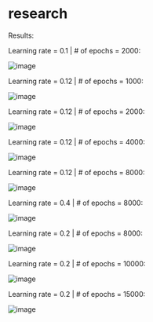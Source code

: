 # research

Results:

Learning rate = 0.1 | # of epochs = 2000:

![image](https://github.com/itayreznik/research/assets/62376544/fc30e63b-b345-4de6-8386-1474b7a7edee)

Learning rate = 0.12 | # of epochs = 1000:

![image](https://github.com/itayreznik/research/assets/62376544/5de39e59-86df-4e92-b77e-91c2e53cd781)

Learning rate = 0.12 | # of epochs = 2000:

![image](https://github.com/itayreznik/research/assets/62376544/27abafdd-5cc9-483f-b082-81d3397cdfac)

Learning rate = 0.12 | # of epochs = 4000:

![image](https://github.com/itayreznik/research/assets/62376544/3fc9292c-2a50-493b-b0dd-8bd3f2e2b031)

Learning rate = 0.12 | # of epochs = 8000:

![image](https://github.com/itayreznik/research/assets/62376544/9db06ff1-ffef-496c-bad1-3def61b5de62)

Learning rate = 0.4 | # of epochs = 8000:

![image](https://github.com/itayreznik/research/assets/62376544/68a7a777-f6f1-48d9-ad1c-df8a29f47a5d)

Learning rate = 0.2 | # of epochs = 8000:

![image](https://github.com/itayreznik/research/assets/62376544/ca8d0f2a-d44d-4061-877d-f71da157451e)

Learning rate = 0.2 | # of epochs = 10000:

![image](https://github.com/itayreznik/research/assets/62376544/a617a223-a332-4b8b-908b-53921f277f15)

Learning rate = 0.2 | # of epochs = 15000:

![image](https://github.com/itayreznik/research/assets/62376544/062c2a77-08c5-4f68-88fb-011513c5eaf4)

